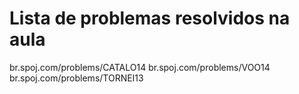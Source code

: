 # Lista de problemas resolvidos na aula

br.spoj.com/problems/CATALO14
br.spoj.com/problems/VOO14
br.spoj.com/problems/TORNEI13

